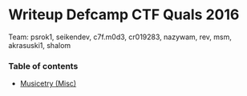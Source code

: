# Writeup Defcamp CTF Quals 2016

Team: psrok1, seikendev, c7f.m0d3, cr019283, nazywam, rev, msm, akrasuski1, shalom

### Table of contents

* [Musicetry (Misc)](musicetry_misc_200)
